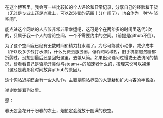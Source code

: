 在这个博客里，我会写一些比较长的个人评论和日常记录，分享自己的经验和干货（无论是专业上还是兴趣上，可以说涉猎的范围十分广阔了），也会作为一种“存储空间”。

能点进这个网站的人应该非常非常幸运吧，这可是个在两年多的时间里迭代3次的，只属于我一个人的言论空间，一个不需要约束的空间。（前提是github不倒）。

为了这个空间我已经有无数时间和精力打水漂了。为尽可能减小动作，减少成本（所以没多少钱打水漂），什么免费云服务器，低价网站域名，旧手机搭服务器都折腾过。没想到最后还是回归这里，去繁从简。如果出现访问过慢或无法访问的情况，请看看自己是否能开类似与steam++的加速器什么的，按理来说可以裸连（这也是我那段时间放弃github的原因）。

这个网站近期还会有一些大动作，主要是网站界面的大更新和扩大内容的丰富度。

谢谢你能看到这里。

愿：

春天定会花开于盼春的冻土，烟花定会绽放于圆满的夜空。
